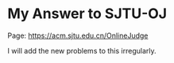 # My Answer to SJTU-OJ

Page: https://acm.sjtu.edu.cn/OnlineJudge

I will add the new problems to this irregularly.